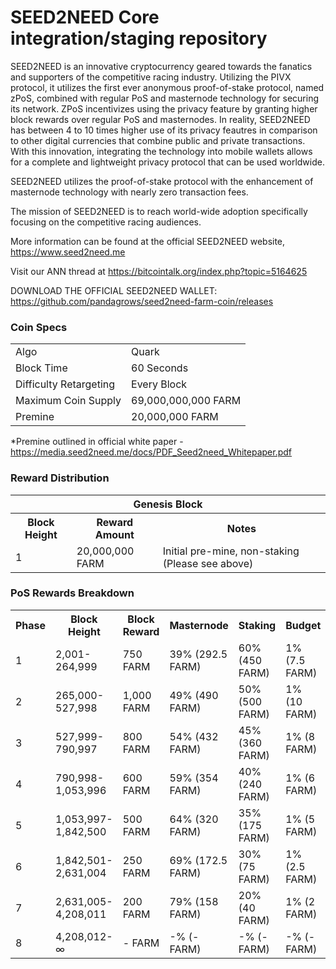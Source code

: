 SEED2NEED Core integration/staging repository
=====================================

SEED2NEED is an innovative cryptocurrency geared towards the fanatics and supporters of the competitive racing industry. Utilizing the PIVX protocol, it utilizes the first ever anonymous proof-of-stake protocol, named zPoS, combined with regular PoS and masternode technology for securing its network. ZPoS incentivizes using the privacy feature by granting higher block rewards over regular PoS and masternodes. In reality, SEED2NEED has between 4 to 10 times higher use of its privacy feautres in comparison to other digital currencies that combine public and private transactions. With this innovation, integrating the technology into mobile wallets allows for a complete and lightweight privacy protocol that can be used worldwide.

SEED2NEED utilizes the proof-of-stake protocol with the enhancement of masternode technology with nearly zero transaction fees.

The mission of SEED2NEED is to reach world-wide adoption specifically focusing on the competitive racing audiences.

More information can be found at the official SEED2NEED website, https://www.seed2need.me 

Visit our ANN thread at https://bitcointalk.org/index.php?topic=5164625

DOWNLOAD THE OFFICIAL SEED2NEED WALLET: https://github.com/pandagrows/seed2need-farm-coin/releases

### Coin Specs
<table>
<tr><td>Algo</td><td>Quark</td></tr>
<tr><td>Block Time</td><td>60 Seconds</td></tr>
<tr><td>Difficulty Retargeting</td><td>Every Block</td></tr>
<tr><td>Maximum Coin Supply</td><td>69,000,000,000 FARM</td></tr>
<tr><td>Premine</td><td>20,000,000 FARM</td></tr>
</table>

*Premine outlined in official white paper - https://media.seed2need.me/docs/PDF_Seed2need_Whitepaper.pdf

### Reward Distribution

<table>
<th colspan=4>Genesis Block</th>
<tr><th>Block Height</th><th>Reward Amount</th><th>Notes</th></tr>
<tr><td>1</td><td>20,000,000 FARM</td><td>Initial pre-mine, non-staking (Please see above)</td></tr>
</table>


### PoS Rewards Breakdown

<table>
<th>Phase</th><th>Block Height</th><th>Block Reward</th><th>Masternode</th><th>Staking</th><th>Budget</th>
<tr><td>1</td><td>2,001-264,999</td><td>750 FARM</td><td>39% (292.5 FARM)</td><td>60% (450 FARM)</td><td>1% (7.5 FARM)</td></tr>
<tr><td>2</td><td>265,000-527,998</td><td>1,000 FARM</td><td>49% (490 FARM)</td><td>50% (500 FARM)</td><td>1% (10 FARM)</td></tr>
<tr><td>3</td><td>527,999-790,997</td><td>800 FARM</td><td>54% (432 FARM)</td><td>45% (360 FARM)</td><td>1% (8 FARM)</td></tr>
<tr><td>4</td><td>790,998-1,053,996</td><td>600 FARM</td><td>59% (354 FARM)</td><td>40% (240 FARM)</td><td>1% (6 FARM)</td></tr>
<tr><td>5</td><td>1,053,997-1,842,500</td><td>500 FARM</td><td>64% (320 FARM)</td><td>35% (175 FARM)</td><td>1% (5 FARM)</td></tr>
<tr><td>6</td><td>1,842,501-2,631,004</td><td>250 FARM</td><td>69% (172.5 FARM)</td><td>30% (75 FARM)</td><td>1% (2.5 FARM)</td></tr>
<tr><td>7</td><td>2,631,005-4,208,011</td><td>200 FARM</td><td>79% (158 FARM)</td><td>20% (40 FARM)</td><td>1% (2 FARM)</td></tr>
<tr><td>8</td><td>4,208,012-∞</td><td>- FARM</td><td>-% (- FARM)</td><td>-% (- FARM)</td><td>-% (- FARM)</td></tr>
</table>
